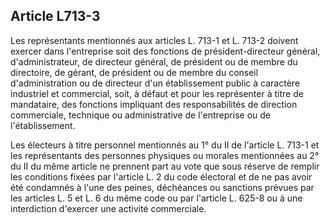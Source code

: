 Article L713-3
----
Les représentants mentionnés aux articles L. 713-1 et L. 713-2 doivent exercer
dans l'entreprise soit des fonctions de président-directeur général,
d'administrateur, de directeur général, de président ou de membre du directoire,
de gérant, de président ou de membre du conseil d'administration ou de directeur
d'un établissement public à caractère industriel et commercial, soit, à défaut
et pour les représenter à titre de mandataire, des fonctions impliquant des
responsabilités de direction commerciale, technique ou administrative de
l'entreprise ou de l'établissement.

Les électeurs à titre personnel mentionnés au 1° du II de l'article L. 713-1 et
les représentants des personnes physiques ou morales mentionnées au 2° du II du
même article ne prennent part au vote que sous réserve de remplir les conditions
fixées par l'article L. 2 du code électoral et de ne pas avoir été condamnés à
l'une des peines, déchéances ou sanctions prévues par les articles L. 5 et L. 6
du même code ou par l'article L. 625-8 ou à une interdiction d'exercer une
activité commerciale.
